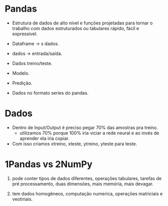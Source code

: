 # Pandas

- Estrutura de dados de alto nível e funções projetadas para tornar o trabalho com dados estruturados
ou tabulares rápido, fácil e expressível.

- Dataframe -> s dados.
- dados -> entrada/saída.
- Dados treino/teste.
- Modelo.
- Predição.
- Dados no formato series do pandas.



# Dados

- Dentro de Input/Output é preciso pegar 70% das amostras pra treino.
    - utilizamos 70% porque 100% iria viciar a rede neural e ao invés de aprender ela iria copiar.
- Com isso criamos xtreino, xteste, ytreino, yteste para teste.

# 1Pandas vs 2NumPy

1) pode conter tipos de dados diferentes,
   operações tabulares, tarefas de pré processamento,
   duas dimensões,
   mais memória,
   mais devagar.

2) tem dados homogêneos,
   computação numerica, operações matriciais e veotiriais.


   
    
